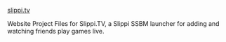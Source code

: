 <a href="slippi.tv" target="_blank">slippi.tv</a>


Website Project Files for Slippi.TV, a Slippi SSBM launcher for adding and watching friends play games live.
